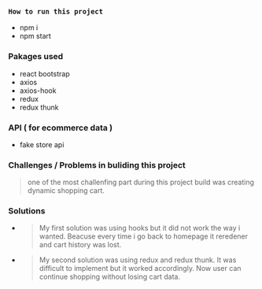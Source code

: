 ### `How to run this project`

-   npm i
-   npm start

### Pakages used

-   react bootstrap
-   axios
-   axios-hook
-   redux
-   redux thunk

### API ( for ecommerce data )

-   fake store api

### Challenges / Problems in buliding this project

> one of the most challenfing part during this project build was creating dynamic shopping cart.

### Solutions

-   > My first solution was using hooks but it did not work the way i wanted. Beacuse every time i go back to homepage it reredener and cart history was lost.
-   > My second solution was using redux and redux thunk. It was difficult to implement but it worked accordingly. Now user can continue shopping without losing cart data.
